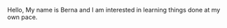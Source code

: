 
Hello, My name is Berna and I am interested in learning things done at my own pace.
<!---
BernaMarieAlhambra/BernaMarieAlhambra is a ✨ special ✨ repository because its `README.md` (this file) appears on your GitHub profile.
You can click the Preview link to take a look at your changes.
--->
